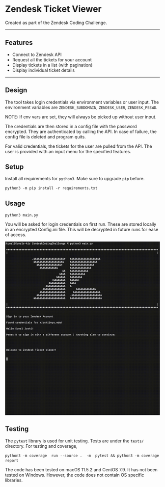 # Zendesk Ticket Viewer
Created as part of the Zendesk Coding Challenge.

---
## Features
- Connect to Zendesk API
- Request all the tickets for your account
- Display tickets in a list (with pagination)
- Display individual ticket details

---
## Design
The tool takes login credentials via environment variables or user input.
The environment variables are `ZENDESK_SUBDOMAIN`, `ZENDESK_USER`, `ZENDESK_PSSWD`.

NOTE: If env vars are set, they will always be picked up without user input.

The credentials are then stored in a config file with the password encrypted. They are authenticated by calling the API.
In case of failure, the config file is deleted and program quits.

For valid credentials, the tickets for the user are pulled from the API. The user is provided with an input menu for the specified features. 

## Setup
Install all requirements for `python3`. Make sure to upgrade `pip` before.
```console
python3 -m pip install -r requirements.txt
```

## Usage
```console
python3 main.py
```
You will be asked for login credentials on first run. These are stored locally in an encrypted Config.ini file. 
This will be decrypted in future runs for ease of access.

![Alt Text](media/demo.gif)

## Testing
The `pytest` library is used for unit testing. Tests are under the `tests/` directory. For testing and coverage,
```console
python3 -m coverage  run --source .  -m  pytest && python3 -m coverage report
```
The code has been tested on macOS 11.5.2 and CentOS 7.9. It has not been tested on Windows. However, the code does not contain OS specific libraries.
